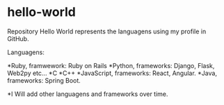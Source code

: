 # hello-world

Repository Hello World represents the languagens using my profile in GitHub.

Languagens:

*Ruby, framwework: Ruby on Rails
*Python, frameworks: Django, Flask, Web2py etc...
*C
*C++
*JavaScript, frameworks: React, Angular.
*Java, frameworks: Spring Boot.

*I Will add other languagens and frameworks over time.
